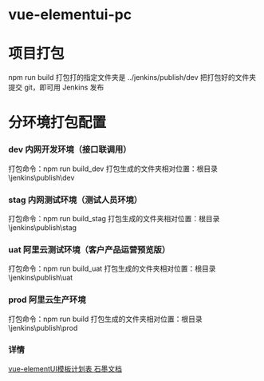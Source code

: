 # vue-elementui-pc


# 项目打包

npm run build
打包打的指定文件夹是 ../jenkins/publish/dev
把打包好的文件夹提交 git，即可用 Jenkins 发布

# 分环境打包配置


### dev 内网开发环境（接口联调用）

打包命令：npm run build_dev
打包生成的文件夹相对位置：根目录\jenkins\publish\dev

### stag 内网测试环境（测试人员环境）

打包命令：npm run build_stag
打包生成的文件夹相对位置：根目录\jenkins\publish\stag

### uat 阿里云测试环境（客户产品运营预览版）

打包命令：npm run build_uat
打包生成的文件夹相对位置：根目录\jenkins\publish\uat

### prod 阿里云生产环境

打包命令：npm run build
打包生成的文件夹相对位置：根目录\jenkins\publish\prod

### 详情
 [vue-elementUI模板计划表 石墨文档](https://shimo.im/sheets/vpwYkJpJRTRJdC3R/MODOC)